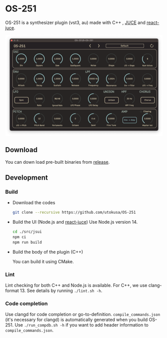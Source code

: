 # OS-251
OS-251 is a synthesizer plugin (vst3, au) made with C++ , [JUCE](https://github.com/juce-framework/JUCE) and [react-juce](https://github.com/nick-thompson/react-juce).

<div align="center"><img src="screenshot.png" width="600px"></div>

## Download

You can down load pre-built binaries from [release](https://github.com/utokusa/OS-251/releases).

## Development

### Build

- Download the codes

  ```bash
  git clone --recursive https://github.com/utokusa/OS-251
  ```

- Build the UI (Node.js and [react-juce](https://github.com/nick-thompson/react-juce))
  Use Node.js version 14.

  ```bash
  cd ./src/jsui
  npm ci
  npm run build
  ```

- Build the body of the plugin (C++)

  You can build it using CMake.

### Lint

Lint checking for both C++ and Node.js is available.
For C++, we use clang-format 13.
See details by running `./lint.sh -h`.

### Code completion

Use clangd for code completion or go-to-definition. 
`compile_commands.json` (it's necessary for clangd) is automatically generated when you build OS-251.
Use `./run_compdb.sh -h`  if you want to add header information to `compile_commands.json`.
